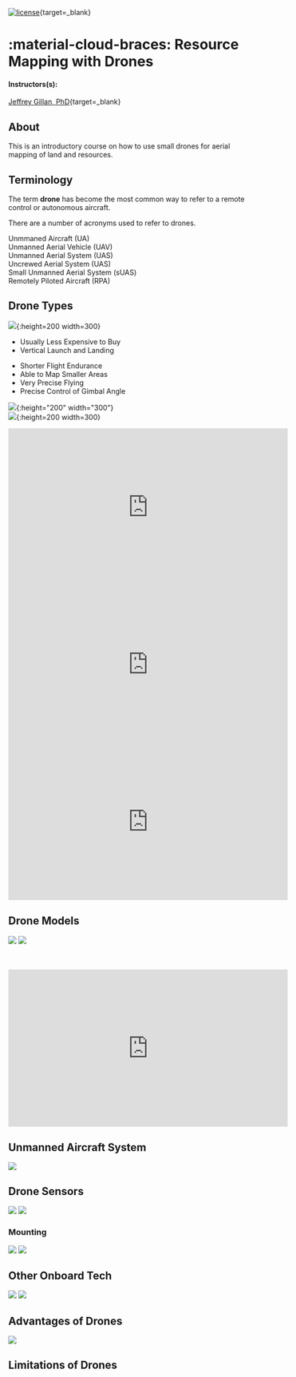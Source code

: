 [![license](https://mirrors.creativecommons.org/presskit/buttons/88x31/svg/by.svg)](https://creativecommons.org/licenses/by/4.0/){target=_blank} 

# :material-cloud-braces: Resource Mapping with Drones

#### Instructors(s): 

[Jeffrey Gillan, PhD](https://www.gillanscience.com){target=_blank} 
## About

This is an introductory course on how to use small drones for aerial mapping of land and resources.

## Terminology
The term **drone** has become the most common way to refer to a remote control or autonomous aircraft. 
<br/>

There are a number of acronyms used to refer to drones.

Unmmaned Aircraft (UA)
<br/>
Unmanned Aerial Vehicle (UAV)
<br/>
Unmanned Aerial System (UAS)
<br/>
Uncrewed Aerial System (UAS)
<br/>
Small Unmanned Aerial System (sUAS)
<br/>
Remotely Piloted Aircraft (RPA)


## Drone Types
![](images/multi_rotor.png){:height=200 width=300}
<br/>
- Usually Less Expensive to Buy
- Vertical Launch and Landing
* Shorter Flight Endurance
* Able to Map Smaller Areas
* Very Precise Flying
* Precise Control of Gimbal Angle 

![](images/vtol.png){:height="200" width="300"}
<br/>
![](images/fixed_wing.png){:height=200 width=300}


<iframe width="560" height="315" src="https://www.youtube.com/embed/82gn8EFOQd0" title="YouTube video player" frameborder="0" allow="accelerometer; autoplay; clipboard-write; encrypted-media; gyroscope; picture-in-picture; web-share" allowfullscreen></iframe>
<br/>
<iframe width="560" height="315" src="https://www.youtube.com/embed/4qCRVOGjFgI" title="YouTube video player" frameborder="0" allow="accelerometer; autoplay; clipboard-write; encrypted-media; gyroscope; picture-in-picture; web-share" allowfullscreen></iframe>
<br/>
<iframe width="560" height="315" src="https://www.youtube.com/embed/BlsHC1kSrE4" title="YouTube video player" frameborder="0" allow="accelerometer; autoplay; clipboard-write; encrypted-media; gyroscope; picture-in-picture; web-share" allowfullscreen></iframe>

## Drone Models
![](images/drone_examples_1.png)
![](images/drone_examples_2.png)

<br/>
<br/>

            
<iframe width="560" height="315" src="https://www.youtube.com/embed/Blr3suSQt-Q" title="YouTube video player" frameborder="0" allow="accelerometer; autoplay; clipboard-write; encrypted-media; gyroscope; picture-in-picture; web-share" allowfullscreen></iframe>     

## Unmanned Aircraft System

![](images/unnammed_aircraft_system.png)

## Drone Sensors
![](images/sensors.png)
![](images/hyperspec.png)


### Mounting
![](images/gimbal.png)
![](images/static_mount.png)


## Other Onboard Tech
![](images/gps.png)
![](images/imu.png)

## Advantages of Drones

![](images/scale1.png)

## Limitations of Drones
